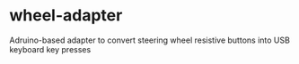 # wheel-adapter
Adruino-based adapter to convert steering wheel resistive buttons into USB keyboard key presses
